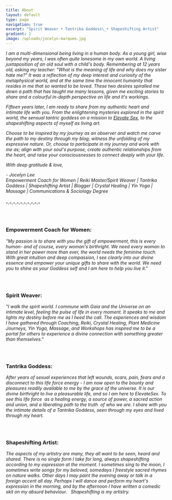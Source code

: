 ```yaml
---
title: About
layout: default
type: page
navigation: true
excerpt: "Spirit Weaver • Tantrika Goddess\_• Shapeshifting Artist"
gradient: 2
image: /uploads/jocelyn-marquee.jpg
---
```



*I am a multi-dimensional being living in a human body. As a young girl, wise beyond my years, I was often quite lonesome in my own world. A living juxtaposition of an old soul with a child's body. Remembering at 12 years old, asking my teacher: "What is the meaning of life and why does my sister hate me?" It was a reflection of my deep interest and curiosity of the metaphysical world, and at the same time the innocent humanity that resides in me that so wanted to be loved. These two desires spiralled me down a path that has taught me many lessons, given me exciting stories to share and a colourful in-depth perspective on life and it's workings.&nbsp;*

*Fifteen years later, I am ready to share from my authentic heart and intimate life with you. From the enlightening mysteries explored in the spirit world, the sensual tantric goddess on a mission to [Elevate Sex](www.elevatesex.com), to the shapeshifting aspects of myself as living art.&nbsp;*

*Choose to be inspired by my journey as an observer and watch me carve the path to my destiny through my blog; witness the unfolding of my expressive nature. Or, choose to participate in my journey and work with me as; align with your soul's purpose, create authentic relationships from the heart, and raise your consciousnesses to connect deeply with your life.&nbsp;*

*With deep gratitude & love,*

*- Jocelyn Lee
<br>Empowerment Coach for Women | Reiki Master/Spirit Weaver | Tantrika Goddess | Shapeshifting Artist | Blogger | Crystal Healing | Yin Yoga | Massage | Communications & Sociology Degree*

#### -.-.-.-.-.-.-.-.-.-

### &nbsp;

### Empowerment Coach for Women:

*"My passion is to share with you the gift of empowerment, this is every human- and of course, every woman's birthright. We need every woman to stand in her power more than ever, the world needs the feminine touch. With great intuition and deep compassion, I see clearly into our divine essence and empower your unique gifts to share with the world. We need you to shine as your Goddess self and I am here to help you live it."*

### &nbsp;

### Spirit Weaver:

*"I walk the spirit world. I commune with Gaia and the Universe on an intimate level, feeling the pulse of life in every moment. It speaks to me and lights my destiny before me as I heed the call. The experiences and wisdom I have gathered through Coaching, Reiki, Crystal Healing, Plant Medicine Journeys, Yin Yoga, Massage, and Workshops has inspired me to be a portal for others to experience a divine connection with something greater than themselves."&nbsp;*

### &nbsp;

### Tantrika Goddess:

*After years of sexual experiences that left wounds, scars, pain, fears and a disconnect to this life force energy - I am now open to the bounty and pleasures readily available to me by the grace of the universe. It is our divine birthright to live a pleasurable life, and so I am here to ElevateSex. To see this life force &nbsp;as a healing energy, a source of power, a sacred action and union, and a liberating path to the truth &nbsp;of who we are. I share with you the intimate details of a Tantrika Goddess, seen through my eyes and lived through my heart.*

### &nbsp;

### Shapeshifting Artist:

*The aspects of my artistry are many, they all want to be seen, heard and shared. There is no single form I take for long, always shapeshifting according to my expression at the moment. I sometimes sing to the moon, I sometimes write songs for my beloved, somedays I freestyle sacred rhymes on nature walks. Other days I may paint the evening away or talk in a foreign accent all day. Perhaps I will dance and perform my heart's expression in the morning, and by the afternoon I have written a comedic skit on my absurd behaviour. &nbsp; Shapeshifting is my artistry.&nbsp;*